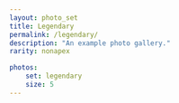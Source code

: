 ```yaml
---
layout: photo_set
title: Legendary 
permalink: /legendary/
description: "An example photo gallery."
rarity: nonapex

photos:
    set: legendary
    size: 5
---
```


